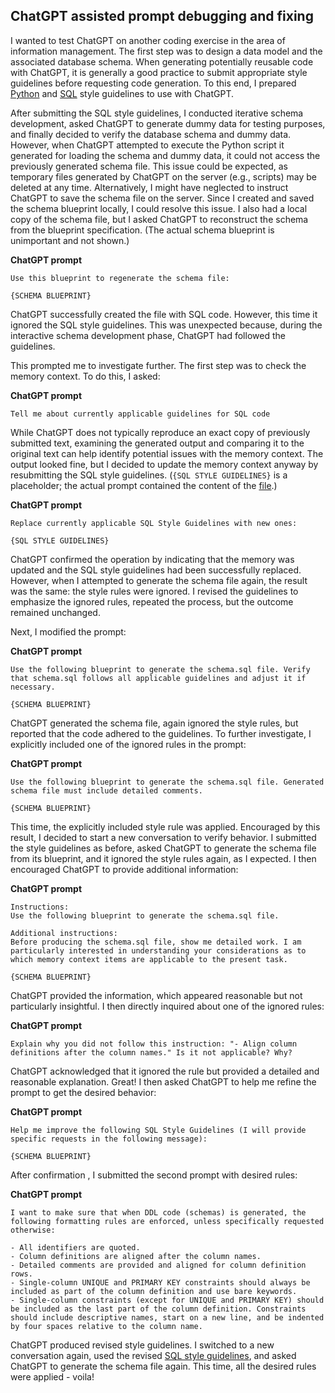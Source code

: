 ## ChatGPT assisted prompt debugging and fixing

I wanted to test ChatGPT on another coding exercise in the area of information management. The first step was to design a data model and the associated database schema. When generating potentially reusable code with ChatGPT, it is generally a good practice to submit appropriate style guidelines before requesting code generation. To this end, I prepared [Python][Python Style Guidelines] and [SQL][SQL Style Guidelines] style guidelines to use with ChatGPT. 

After submitting the SQL style guidelines, I conducted iterative schema development, asked ChatGPT to generate dummy data for testing purposes, and finally decided to verify the database schema and dummy data. However, when ChatGPT attempted to execute the Python script it generated for loading the schema and dummy data, it could not access the previously generated schema file. This issue could be expected, as temporary files generated by ChatGPT on the server (e.g., scripts) may be deleted at any time. Alternatively, I might have neglected to instruct ChatGPT to save the schema file on the server. Since I created and saved the schema blueprint locally, I could resolve this issue. I also had a local copy of the schema file, but I asked ChatGPT to reconstruct the schema from the blueprint specification. (The actual schema blueprint is unimportant and not shown.)

**ChatGPT prompt**

```
Use this blueprint to regenerate the schema file:

{SCHEMA BLUEPRINT}
```

ChatGPT successfully created the file with SQL code. However, this time it ignored the SQL style guidelines. This was unexpected because, during the interactive schema development phase, ChatGPT had followed the guidelines.

This prompted me to investigate further. The first step was to check the memory context. To do this, I asked:

**ChatGPT prompt**

```
Tell me about currently applicable guidelines for SQL code
```

While ChatGPT does not typically reproduce an exact copy of previously submitted text, examining the generated output and comparing it to the original text can help identify potential issues with the memory context. The output looked fine, but I decided to update the memory context anyway by resubmitting the SQL style guidelines. (`{SQL STYLE GUIDELINES}` is a placeholder; the actual prompt contained the content of the [file][defective-ddl].)

**ChatGPT prompt**

```
Replace currently applicable SQL Style Guidelines with new ones:

{SQL STYLE GUIDELINES}
```

ChatGPT confirmed the operation by indicating that the memory was updated and the SQL style guidelines had been successfully replaced. However, when I attempted to generate the schema file again, the result was the same: the style rules were ignored. I revised the guidelines to emphasize the ignored rules, repeated the process, but the outcome remained unchanged.

Next, I modified the prompt:

**ChatGPT prompt**

```
Use the following blueprint to generate the schema.sql file. Verify that schema.sql follows all applicable guidelines and adjust it if necessary.

{SCHEMA BLUEPRINT}
```

ChatGPT generated the schema file, again ignored the style rules, but reported that the code adhered to the guidelines. To further investigate, I explicitly included one of the ignored rules in the prompt:

**ChatGPT prompt**

```
Use the following blueprint to generate the schema.sql file. Generated schema file must include detailed comments.

{SCHEMA BLUEPRINT}
```

This time, the explicitly included style rule was applied. Encouraged by this result, I decided to start a new conversation to verify behavior. I submitted the style guidelines as before, asked ChatGPT to generate the schema file from its blueprint, and it ignored the style rules again, as I expected. I then encouraged ChatGPT to provide additional information:

**ChatGPT prompt**

```
Instructions:
Use the following blueprint to generate the schema.sql file.

Additional instructions:
Before producing the schema.sql file, show me detailed work. I am particularly interested in understanding your considerations as to which memory context items are applicable to the present task.

{SCHEMA BLUEPRINT}
```

ChatGPT provided the information, which appeared reasonable but not particularly insightful. I then directly inquired about one of the ignored rules:

**ChatGPT prompt**

```
Explain why you did not follow this instruction: "- Align column definitions after the column names." Is it not applicable? Why?
```

ChatGPT acknowledged that it ignored the rule but provided a detailed and reasonable explanation. Great! I then asked ChatGPT to help me refine the prompt to get the desired behavior:

**ChatGPT prompt**

```
Help me improve the following SQL Style Guidelines (I will provide specific requests in the following message):

{SCHEMA BLUEPRINT}
```

After confirmation , I submitted the second prompt with desired rules:

**ChatGPT prompt**

```
I want to make sure that when DDL code (schemas) is generated, the following formatting rules are enforced, unless specifically requested otherwise:

- All identifiers are quoted.
- Column definitions are aligned after the column names.
- Detailed comments are provided and aligned for column definition rows.
- Single-column UNIQUE and PRIMARY KEY constraints should always be included as part of the column definition and use bare keywords.
- Single-column constraints (except for UNIQUE and PRIMARY KEY) should be included as the last part of the column definition. Constraints should include descriptive names, start on a new line, and be indented by four spaces relative to the column name.
```

ChatGPT produced revised style guidelines. I switched to a new conversation again, used the revised [SQL style guidelines][SQL Style Guidelines], and asked ChatGPT to generate the schema file again. This time, all the desired rules were applied - voila!

<!-- References -->

[Python Style Guidelines]: https://github.com/pchemguy/ChatGPTExploratoryPrompting/blob/defective-ddl/Code/Python/PythonStyleGuidelines.md
[SQL Style Guidelines]: https://github.com/pchemguy/ChatGPTExploratoryPrompting/blob/main/Code/SQL/SQLStyleGuidelines.md
[defective-ddl]: https://github.com/pchemguy/ChatGPTExploratoryPrompting/blob/defective-ddl/Code/SQL/SQLStyleGuidelines.md